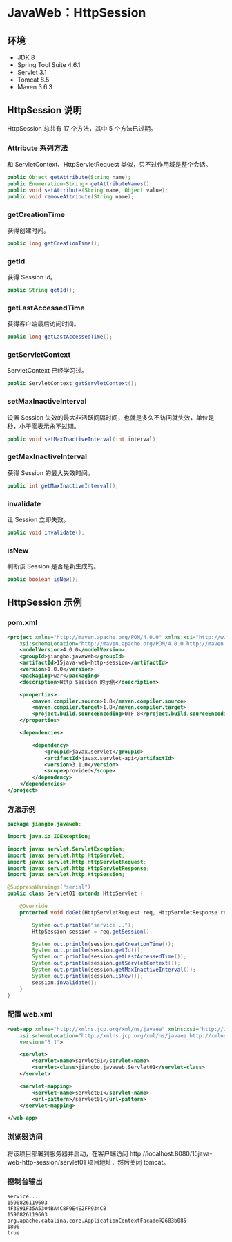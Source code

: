 # JavaWeb：HttpSession

## 环境

- JDK 8
- Spring Tool Suite 4.6.1
- Servlet 3.1
- Tomcat 8.5
- Maven 3.6.3

## HttpSession 说明

HttpSession 总共有 17 个方法，其中 5 个方法已过期。

### Attribute 系列方法

和 ServletContext、HttpServletRequest 类似，只不过作用域是整个会话。

```java
public Object getAttribute(String name);
public Enumeration<String> getAttributeNames();
public void setAttribute(String name, Object value);
public void removeAttribute(String name);
```

### getCreationTime

获得创建时间。

```java
public long getCreationTime();
```

### getId

获得 Session id。

```java
public String getId();
```

### getLastAccessedTime

获得客户端最后访问时间。

```java
public long getLastAccessedTime();
```

### getServletContext

ServletContext 已经学习过。

```java
public ServletContext getServletContext();
```

### setMaxInactiveInterval

设置 Session 失效的最大非活跃间隔时间，也就是多久不访问就失效，单位是秒，小于零表示永不过期。

```java
public void setMaxInactiveInterval(int interval);
```

### getMaxInactiveInterval

获得 Session 的最大失效时间。

```java
public int getMaxInactiveInterval();
```

### invalidate

让 Session 立即失效。

```java
public void invalidate();
```

### isNew

判断该 Session 是否是新生成的。

```java
public boolean isNew();
```

## HttpSession 示例

### pom.xml

```xml
<project xmlns="http://maven.apache.org/POM/4.0.0" xmlns:xsi="http://www.w3.org/2001/XMLSchema-instance"
    xsi:schemaLocation="http://maven.apache.org/POM/4.0.0 http://maven.apache.org/xsd/maven-4.0.0.xsd">
    <modelVersion>4.0.0</modelVersion>
    <groupId>jiangbo.javaweb</groupId>
    <artifactId>15java-web-http-session</artifactId>
    <version>1.0.0</version>
    <packaging>war</packaging>
    <description>Http Session 的示例</description>

    <properties>
        <maven.compiler.source>1.8</maven.compiler.source>
        <maven.compiler.target>1.8</maven.compiler.target>
        <project.build.sourceEncoding>UTF-8</project.build.sourceEncoding>
    </properties>

    <dependencies>

        <dependency>
            <groupId>javax.servlet</groupId>
            <artifactId>javax.servlet-api</artifactId>
            <version>3.1.0</version>
            <scope>provided</scope>
        </dependency>
    </dependencies>
</project>
```

### 方法示例

```java
package jiangbo.javaweb;

import java.io.IOException;

import javax.servlet.ServletException;
import javax.servlet.http.HttpServlet;
import javax.servlet.http.HttpServletRequest;
import javax.servlet.http.HttpServletResponse;
import javax.servlet.http.HttpSession;

@SuppressWarnings("serial")
public class Servlet01 extends HttpServlet {

    @Override
    protected void doGet(HttpServletRequest req, HttpServletResponse resp) throws ServletException, IOException {

        System.out.println("service...");
        HttpSession session = req.getSession();

        System.out.println(session.getCreationTime());
        System.out.println(session.getId());
        System.out.println(session.getLastAccessedTime());
        System.out.println(session.getServletContext());
        System.out.println(session.getMaxInactiveInterval());
        System.out.println(session.isNew());
        session.invalidate();
    }
}
```

### 配置 web.xml

```xml
<web-app xmlns="http://xmlns.jcp.org/xml/ns/javaee" xmlns:xsi="http://www.w3.org/2001/XMLSchema-instance"
    xsi:schemaLocation="http://xmlns.jcp.org/xml/ns/javaee http://xmlns.jcp.org/xml/ns/javaee/web-app_3_1.xsd"
    version="3.1">

    <servlet>
        <servlet-name>servlet01</servlet-name>
        <servlet-class>jiangbo.javaweb.Servlet01</servlet-class>
    </servlet>

    <servlet-mapping>
        <servlet-name>servlet01</servlet-name>
        <url-pattern>/servlet01</url-pattern>
    </servlet-mapping>

</web-app>
```

### 浏览器访问

将该项目部署到服务器并启动，在客户端访问 http://localhost:8080/15java-web-http-session/servlet01 项目地址，然后关闭 tomcat。

### 控制台输出

```text
service...
1590826119603
4F3991F35A5304BA4C8F9E4E2FF934C8
1590826119603
org.apache.catalina.core.ApplicationContextFacade@2683b085
1800
true
```